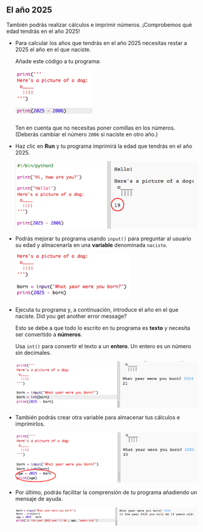 ## El año 2025

También podrás realizar cálculos e imprimir números. ¡Comprobemos qué edad tendrás en el año 2025!

+ Para calcular los años que tendrás en el año 2025 necesitas restar a 2025 el año en el que naciste.
    
    Añade este código a tu programa:
    
    ![screenshot](images/me-calc.png)
    
    Ten en cuenta que no necesitas poner comillas en los números. (Deberás cambiar el número `2006` si naciste en otro año.)

+ Haz clic en **Run** y tu programa imprimirá la edad que tendrás en el año 2025.
    
    ![screenshot](images/me-calc-run.png)

+ Podrás mejorar tu programa usando `input()` para preguntar al usuario su edad y almacenarla en una **variable** denominada `naciste`.
    
    ![screenshot](images/me-input.png)

+ Ejecuta tu programa y, a continuación, introduce el año en el que naciste. Did you get another error message?
    
    Esto se debe a que todo lo escrito en tu programa es **texto** y necesita ser convertido a **números**.
    
    Usa `int()` para convertir el texto a un **entero**. Un entero es un número sin decimales.
    
    ![screenshot](images/me-input-test.png)

+ También podrás crear otra variable para almacenar tus cálculos e imprimirlos.
    
    ![screenshot](images/me-result-variable.png)

+ Por último, podrás facilitar la comprensión de tu programa añadiendo un mensaje de ayuda.
    
    ![screenshot](images/me-message.png)